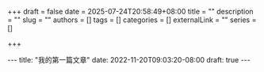 +++
draft = false
date = 2025-07-24T20:58:49+08:00
title = ""
description = ""
slug = ""
authors = []
tags = []
categories = []
externalLink = ""
series = []

+++

--- title: "我的第一篇文章" date: 2022-11-20T09:03:20-08:00 draft: true ---
